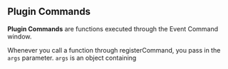 ## Plugin Commands

**Plugin Commands** are functions executed through the Event Command window.


Whenever you call a function through registerCommand, you pass in the `args` parameter. `args` is an object containing
